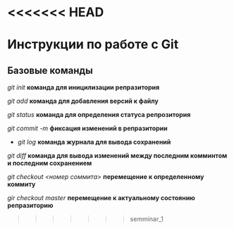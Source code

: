 <<<<<<< HEAD
=======
# Инструкции по работе с Git

## Базовые команды

*git init* **команда для иницилизации репразитория**

*git add* **команда для добавления версий к файлу**

*git status* **команда для определения статуса репрозитория**

*git commit -m <messag>* **фиксация изменений в репразитории**

* *git log* **команда журнала для вывода сохранений**

*git diff* **команда для вывода изменений между последним комминтом и последним сохранением** 

*git checkout <номер соммита>* **перемещение к определенному коммиту**

*gir checkout master* **перемещение к актуальному состоянию репразиторию**
>>>>>>> semminar_1

